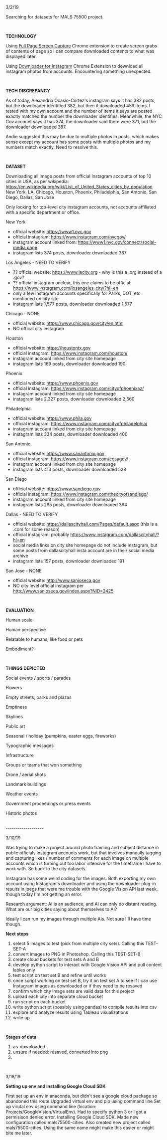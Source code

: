 3/2/19

Searching for datasets for MALS 75500 project.

<br>

****TECHNOLOGY****

Using [Full Page Screen Capture](https://chrome.google.com/webstore/detail/full-page-screen-capture/fdpohaocaechififmbbbbbknoalclacl/related?hl=en) Chrome extension to create screen grabs of contents of page so I can compare downloaded contents to what was displayed later.

Using [Downloader for Instagram](https://chrome.google.com/webstore/detail/downloader-for-instagram/olkpikmlhoaojbbmmpejnimiglejmboe/related) Chrome Extension to download all instagram photos from accounts. Encountering something unexpected.

<br>

****TECH DISCREPANCY****

As of today, Alexandria Ocasio-Cortez's instagram says it has 382 posts, but the downloader identified 382, but then it downloaded 459 items. I tested with my own account and the number of items it says are posted exactly matched the number the downloader identifies. Meanwhile, the NYC Gov account says it has 374, the downloader said there were 371, but the downloader downloaded 387.

Andie suggested this may be due to multiple photos in posts, which makes sense except my account has some posts with multiple photos and my numbers match exactly. Need to resolve this. 


<br>

****DATASET****

Downloading all image posts from official Instagram accounts of top 10 cities in USA, as per wikipedia:
https://en.wikipedia.org/wiki/List_of_United_States_cities_by_population
New York, LA, Chicago, Houston, Phoenix, Philadelphia, San Antonio, San Diego, Dallas, San Jose

Only looking for top-level city instagram accounts, not accounts affiliated with a specific department or office.


New York
- official website: https://www1.nyc.gov
- official instagram: https://www.instagram.com/nycgov/
- instagram account linked from: https://www1.nyc.gov/connect/social-media.page
- instagram lists 374 posts, downloader downloaded 387

Los Angeles - NEED TO VERIFY
- ?? official website: https://www.lacity.org - why is this a .org instead of a .gov?
- ?? official instagram unclear, this one claims to be official: https://www.instagram.com/losangeles_city/?hl=en
- only a few instagram accounts specifically for Parks, DOT, etc mentioned on city site
- instagram lists 1,577 posts, downloader downloaded 1,577

Chicago - NONE
- official website: https://www.chicago.gov/city/en.html
- NO offical city instagram 

Houston
- official website: https://houstontx.gov
- official instagram: https://www.instagram.com/houston/
- instagram account linked from city site homepage
- instagram lists 169 posts, downloader downloaded 190

Phoenix
- official website: https://www.phoenix.gov
- official instagram: https://www.instagram.com/cityofphoenixaz/
- instagram account linked from city site homepage
- instagram lists 2,327 posts, downloader downloaded 2,560

Philadelphia
- official website: https://www.phila.gov
- official instagram: https://www.instagram.com/cityofphiladelphia/
- instagram account linked from city site homepage
- instagram lists 334 posts, downloader downloaded 400

San Antonio
- official website: https://www.sanantonio.gov
- official instagram: https://www.instagram.com/cosagov/
- instagram account linked from city site homepage
- instagram lists 413 posts, downloader downloaded 528

San Diego
- official website: https://www.sandiego.gov
- official instagram: https://www.instagram.com/thecityofsandiego/
- instagram account linked from city site homepage
- instagram lists 265 posts, downloader downloaded 394

Dallas - NEED TO VERIFY
- official website: https://dallascityhall.com/Pages/default.aspx  (this is a .com for some reason)
- official instagram: probably https://www.instagram.com/dallascityhall/?hl=en
- social media links on city site homepage do not include instagram, but some posts from dallascityhall insta account are in their social media archive
- instagram lists 157 posts, downloader downloaded 191

San Jose - NONE
- official website: http://www.sanjoseca.gov
- NO city level official instagram per http://www.sanjoseca.gov/index.aspx?NID=2425


<br>

****EVALUATION****

Human scale

Human perspective

Relatable to humans, like food or pets

Embodiment?


<br>

****THINGS DEPICTED****

Social events / sports / parades

Flowers

Empty streets, parks and plazas

Emptiness

Skylines

Public art

Seasonal / holiday (pumpkins, easter eggs, fireworks)

Typographic messages

Infrastructure

Groups or teams that won something

Drone / aerial shots

Landmark buildings

Weather events

Government proceedings or press events

Historic photos

<br>
-------------------
<br>

3/10/19

Was trying to make a project around photo framing and subject distance in public officials instagram accounts work, but that involves manually tagging and capturing likes / number of comments for each image on multiple accounts which is turning out too labor intensive for the timeframe I have to work with. So back to the city datasets.

Instagram has some weird coding for the images. Both exporting my own account using Instagram's downloader and using the downloader plug-in results in jpegs that were me trouble with the Google Vision API last week, though today I'm not getting an error.

Research argument: AI is an audience, and AI can only do distant reading. What are our big cities saying about themselves to AI?

Ideally I can run my images through multiple AIs. Not sure I'll have time though.

****Next steps****
1. select 5 images to test (pick from multiple city sets). Calling this TEST-SET-A
2. convert images to PNG in Photoshop. Calling this TEST-SET-B
3. create cloud buckets for test sets A and B
4. develop python script to interact with Google Vision API and pull content lables only
5. test script on test set B and refine until works
6. once script working on test set B, try it on test set A to see if I can use Instagram images as downloaded or if they need to be resaved
7. confirm which city image sets are valid data for this project
8. upload each city into separate cloud bucket
9. run script on each bucket
10. write python script (possibly using pandas) to compile results into csv
11. explore and analyze results using Tableau visualizations
12. write up 

<br>

****Stages of data****
1. as-downloaded
2. unsure if needed: resaved, converted into png
3. 

<br>

3/16/19

****Setting up env and installing Google Cloud SDK****

First set up an env in anaconda, but didn't see a google cloud package so abandoned this route
Upgraded virtual env and pip using command line
Set up virutal env using command line (location: Projects/GoogleVision/VirtualEnv). Had to specify python 3 or I got a permisison denied error.
Installing Google Cloud SDK. Made new configuration called mals75500-cities. Also created new project called mals75500-cities. Using the same name might make this easier or might bite me later.
